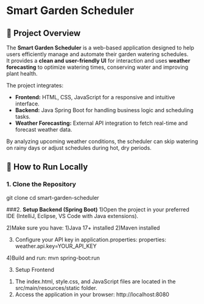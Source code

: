 # Smart Garden Scheduler

## 🌱 Project Overview
The **Smart Garden Scheduler** is a web-based application designed to help users efficiently manage and automate their garden watering schedules.  
It provides a **clean and user-friendly UI** for interaction and uses **weather forecasting** to optimize watering times, conserving water and improving plant health.  

The project integrates:
- **Frontend:** HTML, CSS, JavaScript for a responsive and intuitive interface.
- **Backend:** Java Spring Boot for handling business logic and scheduling tasks.
- **Weather Forecasting:** External API integration to fetch real-time and forecast weather data.

By analyzing upcoming weather conditions, the scheduler can skip watering on rainy days or adjust schedules during hot, dry periods.



## 🚀 How to Run Locally

### 1. **Clone the Repository**
git clone <repository-url>
cd smart-garden-scheduler

###2. **Setup Backend (Spring Boot)**
1)Open the project in your preferred IDE (IntelliJ, Eclipse, VS Code with Java extensions).

2)Make sure you have:
  1)Java 17+ installed
  2)Maven installed

3) Configure your API key in application.properties:
  properties:
  weather.api.key=YOUR_API_KEY

4)Build and run:
mvn spring-boot:run

3. Setup Frontend
1) The index.html, style.css, and JavaScript files are located in the src/main/resources/static folder.
2) Access the application in your browser:
http://localhost:8080
